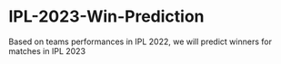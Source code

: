 # IPL-2023-Win-Prediction
Based on teams performances in IPL 2022, we will predict winners for matches in IPL 2023
